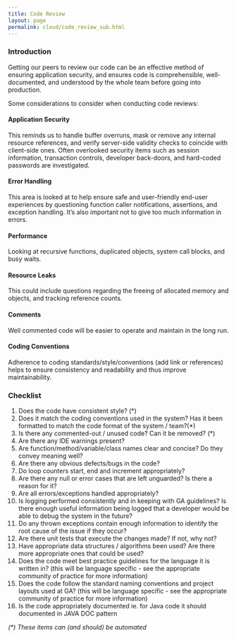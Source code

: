 ```yaml
---
title: Code Review
layout: page
permalink: cloud/code_review_sub.html
---
```


### Introduction

Getting our peers to review our code can be an effective method of ensuring application security, and ensures code is comprehensible, well-documented, and understood by the whole team before going into production.

Some considerations to consider when conducting code reviews:

#### Application Security

This reminds us to handle buffer overruns, mask or remove any internal resource references, and verify server-side validity checks to coincide with client-side ones. Often overlooked security items such as session information, transaction controls, developer back-doors, and hard-coded passwords are investigated.

#### Error Handling

This area is looked at to help ensure safe and user-friendly end-user experiences by questioning function caller notifications, assertions, and exception handling. It’s also important not to give too much information in errors.

#### Performance

Looking at recursive functions, duplicated objects, system call blocks, and busy waits.

#### Resource Leaks

This could include questions regarding the freeing of allocated memory and objects, and tracking reference counts.

#### Comments

Well commented code will be easier to operate and maintain in the long run.

#### Coding Conventions

Adherence to coding standards/style/conventions (add link or references) helps to ensure consistency and readability and thus improve maintainability.

### Checklist

1. Does the code have consistent style? (\*)
1. Does it match the coding conventions used in the system? Has it been formatted to match the code format of the system / team?(\*)
1. Is there any commented-out / unused code? Can it be removed? (\*)
1. Are there any IDE warnings present?
1. Are function/method/variable/class names clear and concise? Do they convey meaning well?
1. Are there any obvious defects/bugs in the code?
1. Do loop counters start, end and increment appropriately?
1. Are there any null or error cases that are left unguarded? Is there a reason for it?
1. Are all errors/exceptions handled appropriately?
1. Is logging performed consistently and in keeping with GA guidelines? Is there enough useful information being logged that a developer would be able to debug the system in the future?
1. Do any thrown exceptions contain enough information to identify the root cause of the issue if they occur?
1. Are there unit tests that execute the changes made? If not, why not?
1. Have appropriate data structures / algorithms been used? Are there more appropriate ones that could be used?
1. Does the code meet best practice guidelines for the language it is written in? (this will be language specific - see the appropriate community of practice for more information)
1. Does the code follow the standard naming conventions and project layouts used at GA? (this will be language specific - see the appropriate community of practice for more information)
1. Is the code appropriately documented ie. for Java code it should documented in JAVA DOC pattern

*(\*) These items can (and should) be automated*

